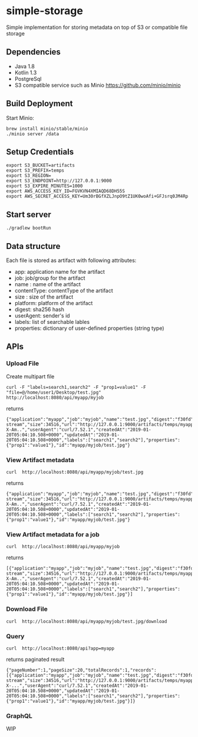 # simple-storage
Simple implementation for storing metadata on top of S3 or compatible file storage

## Dependencies
 - Java 1.8
 - Kotlin 1.3
 - PostgreSql
 - S3 compatible service such as Minio https://github.com/minio/minio
 
## Build Deployment
Start Minio:
```
brew install minio/stable/minio
./minio server /data
```

## Setup Credentials
```
export S3_BUCKET=artifacts
export S3_PREFIX=temps
export S3_REGION=
export S3_ENDPOINT=http://127.0.0.1:9000
export S3_EXPIRE_MINUTES=1000
export AWS_ACCESS_KEY_ID=FGVKVN4XMIAQD68DH55S
export AWS_SECRET_ACCESS_KEY=Um30rBGfXZLJnpO9tZ1UK0woAfi+GFJsrq0JM4Rp
```

## Start server
```
./gradlew bootRun
```

## Data structure
Each file is stored as artifact with following attributes:
- app: application name for the artifact
- job: job/group for the artifact
- name : name of the artifact
- contentType: contentType of the artifact
- size : size of the artifact
- platform: platform of the artifact
- digest: sha256 hash
- userAgent: sender's id
- labels: list of searchable lables
- properties: dictionary of user-defined properties (string type)

## APIs

### Upload File
Create multipart file
```
curl -F "labels=search1,search2" -F "prop1=value1" -F "file=@/home/user1/Desktop/test.jpg" http://localhost:8080/api/myapp/myjob
```
returns
```
{"application":"myapp","job":"myjob","name":"test.jpg","digest":"f30fd","platform":null,"contentType":"application/octet-stream","size":34516,"url":"http://127.0.0.1:9000/artifacts/temps/myapp/myjob/frog.png?X-Am..","userAgent":"curl/7.52.1","createdAt":"2019-01-20T05:04:10.508+0000","updatedAt":"2019-01-20T05:04:10.508+0000","labels":["search1","search2"],"properties":{"prop1":"value1"},"id":"myapp/myjob/test.jpg"}
```

### View Artifact metadata
```
curl  http://localhost:8080/api/myapp/myjob/test.jpg
```
returns
```
{"application":"myapp","job":"myjob","name":"test.jpg","digest":"f30fd","platform":null,"contentType":"application/octet-stream","size":34516,"url":"http://127.0.0.1:9000/artifacts/temps/myapp/myjob/frog.png?X-Am..","userAgent":"curl/7.52.1","createdAt":"2019-01-20T05:04:10.508+0000","updatedAt":"2019-01-20T05:04:10.508+0000","labels":["search1","search2"],"properties":{"prop1":"value1"},"id":"myapp/myjob/test.jpg"}
```


### View Artifact metadata for a job
```
curl  http://localhost:8080/api/myapp/myjob
```
returns
```
[{"application":"myapp","job":"myjob","name":"test.jpg","digest":"f30fd","platform":null,"contentType":"application/octet-stream","size":34516,"url":"http://127.0.0.1:9000/artifacts/temps/myapp/myjob/frog.png?X-Am..","userAgent":"curl/7.52.1","createdAt":"2019-01-20T05:04:10.508+0000","updatedAt":"2019-01-20T05:04:10.508+0000","labels":["search1","search2"],"properties":{"prop1":"value1"},"id":"myapp/myjob/test.jpg"}]
```

### Download File
```
curl  http://localhost:8080/api/myapp/myjob/test.jpg/download
```

### Query
```
curl  http://localhost:8080/api?app=myapp
```
returns paginated result
```
{"pageNumber":1,"pageSize":20,"totalRecords":1,"records":[{"application":"myapp","job":"myjob","name":"test.jpg","digest":"f30fd","platform":null,"contentType":"application/octet-stream","size":34516,"url":"http://127.0.0.1:9000/artifacts/temps/myapp/myjob/test.jpg?X-...","userAgent":"curl/7.52.1","createdAt":"2019-01-20T05:04:10.508+0000","updatedAt":"2019-01-20T05:04:10.508+0000","labels":["search1","search2"],"properties":{"prop1":"value1"},"id":"myapp/myjob/test.jpg"}]}
```

### GraphQL
WIP

